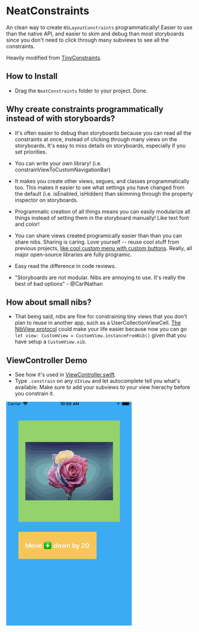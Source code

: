 # NeatConstraints
An clean way to create `NSLayoutConstraints` programmatically! Easier to use than the native API, and easier to skim and debug than most storyboards since you don't need to click through many subviews to see all the constraints.

Heavily modified from [TinyConstraints](https://github.com/roberthein/TinyConstraints).

## How to Install
- Drag the `NeatConstraints` folder to your project. Done.

## Why create constraints programmatically instead of with storyboards?

- It's often easier to debug than storyboards because you can read all the constraints at once, instead of clicking through many views on the storyboards. It's easy to miss details on storyboards, especially if you set priorities.

- You can write your own library! (i.e. constrainViewToCustomNavigationBar)

- It makes you create other views, segues, and classes programmatically too. This makes it easier to see what settings you have changed from the default (i.e. isEnabled, isHidden) than skimming through the property inspector on storyboards.

- Programmatic creation of all things means you can easily modularize all things instead of setting them in the storyboard manually! Like text font and color!

- You can share views created programically easier than than you can share nibs. Sharing is caring. Love yourself -- reuse cool stuff from previous projects, [like cool custom menu with custom buttons](https://github.com/p-sun/Rounded-Bordered-Button-Menus). Really, all major open-source libraries are fully programic.

- Easy read the difference in code reviews.

- "Storyboards are not modular. Nibs are annoying to use. It's really the best of bad options" - @CarlNathan

## How about small nibs?

- That being said, nibs are fine for constraining tiny views that you don't plan to reuse in another app, such as a UserCollectionViewCell. [The NibView protocol](https://github.com/p-sun/NeatConstraints/blob/master/NeatConstraintsDemo/NeatConstraintsDemo/NeatConstraints/NibView.swift) could make your life easier because now you can go `let view: CustomView = CustomView.instanceFromNib()` given that you have setup a  `CustomView.xib`.

## ViewController Demo
- See how it's used in [ViewController.swift](https://github.com/p-sun/NeatConstraints/blob/master/NeatConstraintsDemo/NeatConstraintsDemo/ViewController.swift).
- Type `.constrain` on any `UIView` and let autocomplete tell you what's available. Make sure to add your subviews to your view hierachy before you constrain it.

![demo][demo]

[demo]: https://github.com/p-sun/NeatConstraints/blob/master/demo.gif
